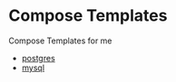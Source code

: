 # Compose Templates

Compose Templates for me

- [postgres](https://github.com/SongCastle/compose-templates/tree/main/postgres)
- [mysql](https://github.com/SongCastle/compose-templates/tree/main/mysql)
